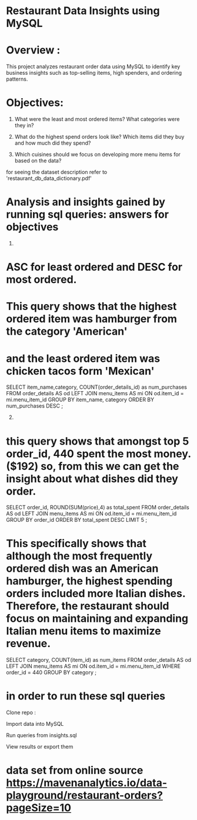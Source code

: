 # Restaurant Data Insights using MySQL

# Overview :
This project analyzes restaurant order data using MySQL to identify key business insights such as top-selling items, high spenders, and ordering patterns.

# Objectives:

1. What were the least and most ordered items? What categories were they in?

2. What do the highest spend orders look like? Which items did they buy and how much did they spend?


3. Which cuisines should we focus on developing more menu items for based on the data?


for seeing the dataset description refer to 'restaurant_db_data_dictionary.pdf'

# Analysis and insights gained by running sql queries: answers for objectives 
1. 

# ASC for least ordered and DESC for most ordered.
# This query shows that the highest ordered item was hamburger from the category 'American' 
# and the least ordered item was chicken tacos  form 'Mexican' 
SELECT item_name,category, COUNT(order_details_id) as num_purchases
FROM order_details AS od
LEFT JOIN menu_items AS mi
	ON od.item_id = mi.menu_item_id
GROUP BY item_name, category
ORDER BY num_purchases DESC 
;



2. 



# this query shows that amongst top 5 order_id, 440 spent the most money. ($192) so, from this we can get the insight about what dishes did they order. 
SELECT order_id, ROUND(SUM(price),4) as total_spent 
FROM order_details AS od
LEFT JOIN menu_items AS mi
	ON od.item_id = mi.menu_item_id
GROUP BY order_id
ORDER BY total_spent DESC
LIMIT 5
;


# This specifically shows that although the most frequently ordered dish was an American hamburger, the highest spending orders included more Italian dishes. Therefore, the restaurant should focus on maintaining and expanding Italian menu items to maximize revenue.
SELECT category, COUNT(item_id) as num_items
FROM order_details AS od
LEFT JOIN menu_items AS mi
	ON od.item_id = mi.menu_item_id
WHERE order_id = 440
GROUP BY category
;



# in order to run these sql queries 

Clone repo :

Import data into MySQL

Run queries from insights.sql

View results or export them

# data set from online source https://mavenanalytics.io/data-playground/restaurant-orders?pageSize=10 

